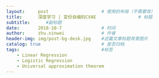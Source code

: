 ```yaml
---
layout:     post   				    # 使用的布局（不需要改）
title:      深度学习 | 变份自编码CVAE 				# 标题 
subtitle:      #副标题
date:       2018-10-7 				# 时间
author:     zhu.xinwei 		    	# 作者
header-img: img/post-bg-desk.jpg 	#这篇文章标题背景图片
catalog: true 						# 是否归档
tags:								#标签
    - Linear Regression
    - Logistic Regression
    - Universal approximation theorem
---
```



